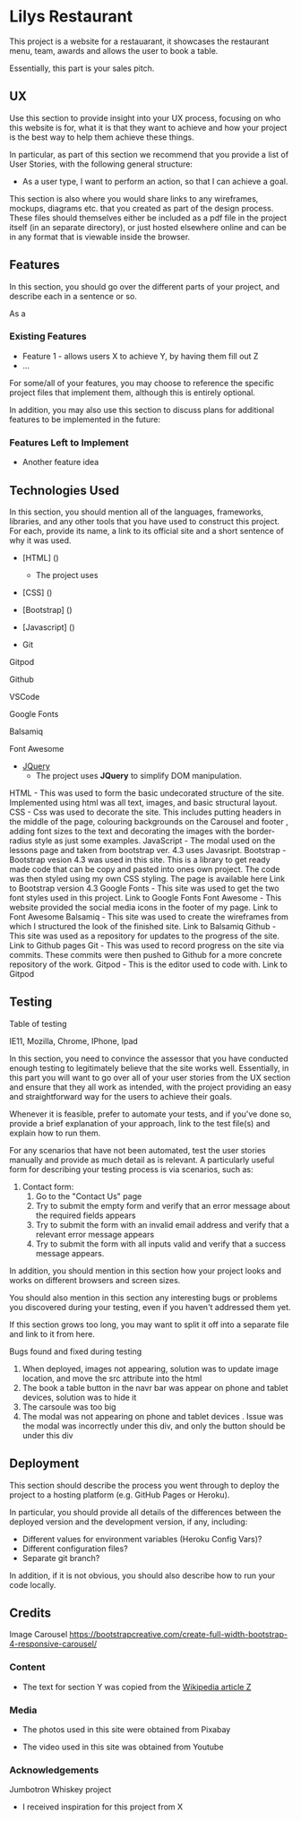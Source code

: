 # Lilys Restaurant

This project is a website for a restauarant, it showcases the restaurant menu, team, awards and allows the user to book a table.

Essentially, this part is your sales pitch.
 
## UX
 
Use this section to provide insight into your UX process, focusing on who this website is for, what it is that they want to achieve and how your project is the best way to help them achieve these things.

In particular, as part of this section we recommend that you provide a list of User Stories, with the following general structure:
- As a user type, I want to perform an action, so that I can achieve a goal.

This section is also where you would share links to any wireframes, mockups, diagrams etc. that you created as part of the design process. These files should themselves either be included as a pdf file in the project itself (in an separate directory), or just hosted elsewhere online and can be in any format that is viewable inside the browser.

## Features

In this section, you should go over the different parts of your project, and describe each in a sentence or so.

As a 
 
### Existing Features
- Feature 1 - allows users X to achieve Y, by having them fill out Z
- ...

For some/all of your features, you may choose to reference the specific project files that implement them, although this is entirely optional.

In addition, you may also use this section to discuss plans for additional features to be implemented in the future:

### Features Left to Implement
- Another feature idea

## Technologies Used

In this section, you should mention all of the languages, frameworks, libraries, and any other tools that you have used to construct this project. For each, provide its name, a link to its official site and a short sentence of why it was used.

- [HTML] ()
    - The project uses

- [CSS] ()

- [Bootstrap] ()

- [Javascript] ()

- Git

Gitpod

Github

VSCode

Google Fonts

Balsamiq

Font Awesome

- [JQuery](https://jquery.com)
    - The project uses **JQuery** to simplify DOM manipulation.


HTML - This was used to form the basic undecorated structure of the site. Implemented using html was all text, images, and basic structural layout.
CSS - Css was used to decorate the site. This includes putting headers in the middle of the page, colouring backgrounds on the Carousel and footer , adding font sizes to the text and decorating the images with the border-radius style as just some examples.
JavaScript - The modal used on the lessons page and taken from bootstrap ver. 4.3 uses Javasript.
Bootstrap - Bootstrap vesion 4.3 was used in this site. This is a library to get ready made code that can be copy and pasted into ones own project. The code was then styled using my own CSS styling. The page is available here Link to Bootstrap version 4.3
Google Fonts - This site was used to get the two font styles used in this project. Link to Google Fonts
Font Awesome - This website provided the social media icons in the footer of my page. Link to Font Awesome
Balsamiq - This site was used to create the wireframes from which I structured the look of the finished site. Link to Balsamiq
Github - This site was used as a repository for updates to the progress of the site. Link to Github pages
Git - This was used to record progress on the site via commits. These commits were then pushed to Github for a more concrete repository of the work.
Gitpod - This is the editor used to code with. Link to Gitpod


## Testing

Table of testing

IE11, Mozilla, Chrome, IPhone, Ipad

In this section, you need to convince the assessor that you have conducted enough testing to legitimately believe that the site works well. Essentially, in this part you will want to go over all of your user stories from the UX section and ensure that they all work as intended, with the project providing an easy and straightforward way for the users to achieve their goals.

Whenever it is feasible, prefer to automate your tests, and if you've done so, provide a brief explanation of your approach, link to the test file(s) and explain how to run them.

For any scenarios that have not been automated, test the user stories manually and provide as much detail as is relevant. A particularly useful form for describing your testing process is via scenarios, such as:

1. Contact form:
    1. Go to the "Contact Us" page
    2. Try to submit the empty form and verify that an error message about the required fields appears
    3. Try to submit the form with an invalid email address and verify that a relevant error message appears
    4. Try to submit the form with all inputs valid and verify that a success message appears.

In addition, you should mention in this section how your project looks and works on different browsers and screen sizes.

You should also mention in this section any interesting bugs or problems you discovered during your testing, even if you haven't addressed them yet.

If this section grows too long, you may want to split it off into a separate file and link to it from here.

Bugs found and fixed during testing

1. When deployed, images not appearing, solution was to update image location, and move the src attribute into the html
2. The book a table button in the navr bar was appear on phone and tablet devices, solution was to hide it
3. The carsoule was too big
4. The modal was not appearing on phone and tablet devices . Issue was the modal was incorrectly under this div, and only the button should be under this div <div class="d-none d-lg-block d-xl-block">

## Deployment

This section should describe the process you went through to deploy the project to a hosting platform (e.g. GitHub Pages or Heroku).

In particular, you should provide all details of the differences between the deployed version and the development version, if any, including:
- Different values for environment variables (Heroku Config Vars)?
- Different configuration files?
- Separate git branch?

In addition, if it is not obvious, you should also describe how to run your code locally.


## Credits
Image Carousel
https://bootstrapcreative.com/create-full-width-bootstrap-4-responsive-carousel/

### Content
- The text for section Y was copied from the [Wikipedia article Z](https://en.wikipedia.org/wiki/Z)

### Media
- The photos used in this site were obtained from Pixabay

- The video used in this site was obtained from Youtube

### Acknowledgements

Jumbotron
Whiskey project

- I received inspiration for this project from X